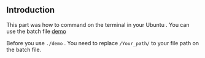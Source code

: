 ## Introduction
This part was how to command on the terminal in your Ubuntu . You can use the batch file [demo](https://github.com/Asrockind/Athena-A1/blob/master/demo/demo)

Before you use ` ./demo ` . You need to replace `/Your_path/` to your file path on the batch file.
